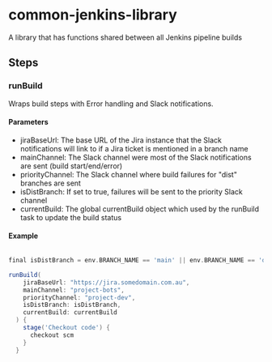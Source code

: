 # common-jenkins-library

A library that has functions shared between all Jenkins pipeline builds

## Steps

### runBuild

Wraps build steps with Error handling and Slack notifications.

#### Parameters

- jiraBaseUrl: The base URL of the Jira instance that the Slack notifications will link to if a Jira ticket is mentioned in a branch name
- mainChannel: The Slack channel were most of the Slack notifications are sent (build start/end/error)
- priorityChannel: The Slack channel where build failures for "dist" branches are sent
- isDistBranch: If set to true, failures will be sent to the priority Slack channel
- currentBuild: The global currentBuild object which used by the runBuild task to update the build status

#### Example

```groovy

final isDistBranch = env.BRANCH_NAME == 'main' || env.BRANCH_NAME == 'develop'

runBuild(
    jiraBaseUrl: "https://jira.somedomain.com.au",
    mainChannel: "project-bots",
    priorityChannel: "project-dev",
    isDistBranch: isDistBranch,
    currentBuild: currentBuild
  ) {
    stage('Checkout code') {
      checkout scm
    }
  }
```

